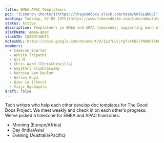 ```yaml
---
title: EMEA-APAC Templateers
poc: "[Cameron Shorter](https://thegooddocs.slack.com/team/UKTGLQNGG)"
meeting: Tuesday, 07:00 [UTC](https://www.timeanddate.com/time/aboututc.html)
status: Active
description: Templateers in EMEA and APAC timezones, supporting each other to create Good Doc templates.
slackName: emea-apac
slackID: C02BN136NF3
notesURL: https://docs.google.com/document/d/1p2fLUijtgfarkNxJTNK6PlkhCnKI--nP4beYCY1J-So
members:
  - Cameron Shorter
  - Ankita Tripathi
  - Ati M
  - Chris Ward (ChrisChincilla)
  - Gayathri Krishnaswamy
  - Karissa Van Baulen
  - Nelson Guya
  - Qian Lu (Choco)
  - Viaji Ogodapola
draft: false
---
```

Tech writers who help each other develop doc templates for The Good Docs Project. We meet weekly and check in on each other's progress. We've picked a timezone for EMEA and APAC timezones:

* Morning (Europe/Africa)
* Day (India/Asia)
* Evening (Australia/Pacific)
